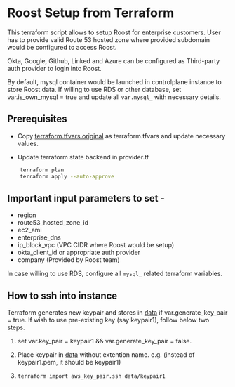 # Roost Setup from Terraform

This terraform script allows to setup Roost for enterprise customers. User has to provide valid Route 53 hosted zone where provided subdomain would be configured to access Roost.

Okta, Google, Github, Linked and Azure can be configured as Third-party auth provider to login into Roost.

By default, mysql container would be launched in controlplane instance to store Roost data. If willing to use RDS or other database, set var.is_own_mysql = true and update all `var.mysql_` with necessary details.

## Prerequisites

- Copy [terraform.tfvars.original](./terraform.tfvars.original) as terraform.tfvars and update necessary values.

- Update terraform state backend in provider.tf

```bash
    terraform plan
    terraform apply --auto-approve
```

## Important input parameters to set -

- region
- route53_hosted_zone_id
- ec2_ami
- enterprise_dns
- ip_block_vpc (VPC CIDR where Roost would be setup)
- okta_client_id or appropriate auth provider
- company (Provided by Roost team)

In case willing to use RDS, configure all `mysql_` related terraform variables.

## How to ssh into instance

Terraform generates new keypair and stores in [data](./data) if var.generate_key_pair = true.
If wish to use pre-existing key (say keypair1), follow below two steps.

1. set var.key_pair = keypair1 && var.generate_key_pair = false.

1. Place keypair in [data](./data) without extention name. e.g. (instead of keypair1.pem, it should be keypair1)

1. `terraform import aws_key_pair.ssh data/keypair1`
